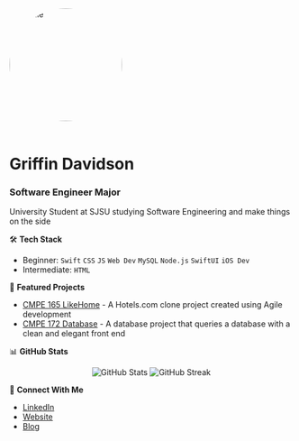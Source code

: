 <img src="https://github.com/griffindavidson.png" alt="Profile" width="200" height="200" style="border-radius: 50%; margin-bottom: 20px;">

# Griffin Davidson
### Software Engineer Major

University Student at SJSU studying Software Engineering and make things on the side

🛠️ **Tech Stack**
- Beginner: `Swift` `CSS` `JS` `Web Dev` `MySQL` `Node.js` `SwiftUI` `iOS Dev`
- Intermediate: `HTML`

🔭 **Featured Projects**
- [CMPE 165 LikeHome](https://github.com/GreenXDShadow/CMPE165HotelProject) - A Hotels.com clone project created using Agile development
- [CMPE 172 Database](https://github.com/griffindavidson/172project) - A database project that queries a database with a clean and elegant front end

📊 **GitHub Stats**
<p align="center">
  <img src="https://github-readme-stats.vercel.app/api?username=griffindavidson&show_icons=true&theme=dark" alt="GitHub Stats" />
  <img src="https://github-readme-streak-stats.herokuapp.com/?user=griffindavidson&theme=dark" alt="GitHub Streak" />
</p>

🤝 **Connect With Me**
- [LinkedIn](https://www.linkedin.com/in/griffin-davidson-341397228/)
- [Website](https://griffindavidson.com)
- [Blog](https://griffindavidson.com/blog)
